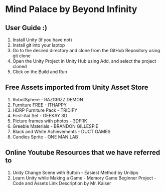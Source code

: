 # Mind Palace by Beyond Infinity

## User Guide :)
1. Install Unity (if you have not)
2. Install git into your laptop
3. Go to the desired directory and clone from the GitHub Repository using git clone
4. Open the Unity Project in Unity Hub using Add, and select the project cloned
5. Click on the Build and Run

## Free Assets imported from Unity Asset Store
1. RobotSphere - RAZGRIZZ DEMON
2. Furniture FREE - ITHAPPY
3. HDRP Furniture Pack - TRIDIFY
4. First-Aid Set - GEEKAY 3D
5. Picture frames with photos - 3DFRK
6. Greeble Materials - BRANDON GILLESPIE
7. Black and White Achievements - DUCT GAMES
8. Candies Sprite - ONE MAN LAB

## Online Youtube Resources that we have referred to
1. Unity Change Scene with Button - Easiest Method by Unitips
2. Learn Unity while Making a Game - Memory Game Beginner Project - Code and Assets Link Description by Mr. Kaiser
